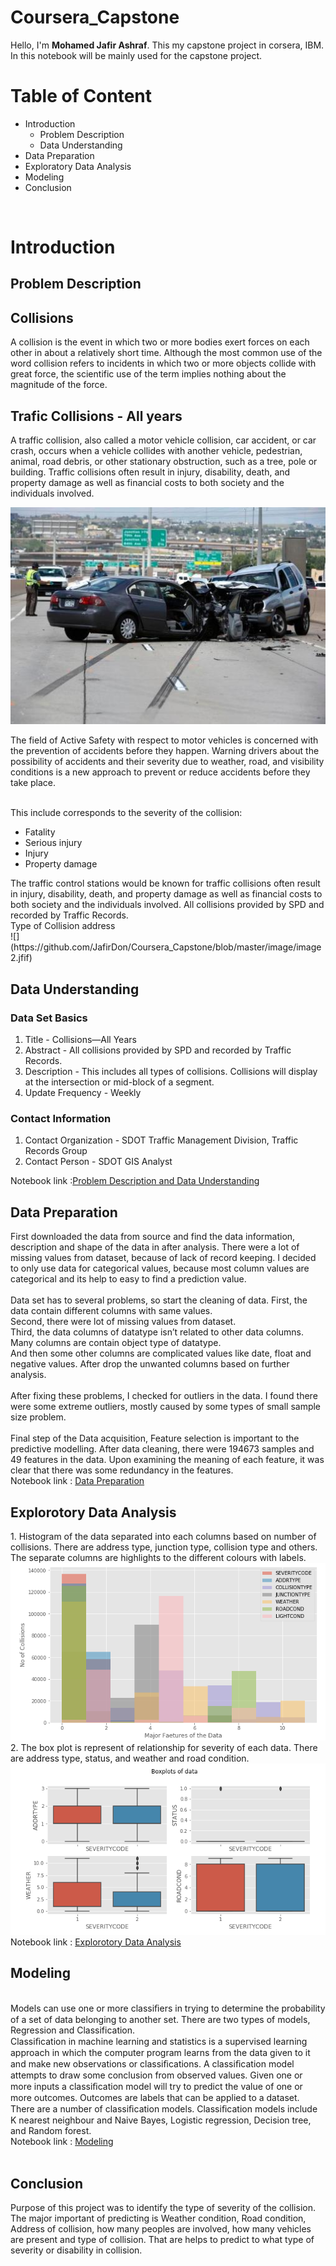 # Coursera_Capstone
Hello, I'm **Mohamed Jafir Ashraf**. This my capstone project in corsera, IBM. In this notebook will be mainly used for the capstone project.

# Table of Content
<ul>
 <li>Introduction
  <ul><li>Problem Description</li>
   <li>Data Understanding</li></ul>
 </li>
 <li>Data Preparation</li>
 <li>Exploratory Data Analysis</li>
 <li>Modeling</li>
 <li>Conclusion</li>
</ul>

<br>
<h1>Introduction</h1>
<h2>Problem Description</h2>

## Collisions
A collision is the event in which two or more bodies exert forces on each other in about a relatively short time. Although the most common use of the word collision refers to incidents in which two or more objects collide with great force, the scientific use of the term implies nothing about the magnitude of the force.

## Trafic Collisions - All years

A traffic collision, also called a motor vehicle collision, car accident, or car crash, occurs when a vehicle collides with another vehicle, pedestrian, animal, road debris, or other stationary obstruction, such as a tree, pole or building. Traffic collisions often result in injury, disability, death, and property damage as well as financial costs to both society and the individuals involved.

![](image/image1.jpg)

The field of Active Safety with respect to motor vehicles is concerned with the prevention of accidents before they happen. Warning drivers about the possibility of accidents and their severity due to weather, road, and visibility conditions is a new approach to prevent or reduce accidents before they take place.

 <br>
This include corresponds to the severity of the collision: 
 <ul><li>Fatality </li>
    <li> Serious injury </li>
    <li> Injury</li>
 <li>Property damage </li>
</ul>
The traffic control stations would be known for traffic collisions often result in injury, disability, death, and property damage as well as financial costs to both society and the individuals involved. All collisions provided by SPD and recorded by Traffic Records.
<br>
Type of Collision address
<br>
![](https://github.com/JafirDon/Coursera_Capstone/blob/master/image/image2.jfif)

<h2>Data Understanding</h2>
 <h3>Data Set Basics</h3>
<ol>
 <li>Title - Collisions—All Years</li>
 <li>Abstract - All collisions provided by SPD and recorded by Traffic Records. </li>
 <li>Description - This includes all types of collisions. Collisions will display at the intersection or mid-block of a segment. </li>
 <li>Update Frequency - Weekly </li>
</ol>
 <h3>Contact Information</h3>
<ol>
 <li>Contact Organization - SDOT Traffic Management Division, Traffic Records Group </li>
 <li>Contact Person - SDOT GIS Analyst</li>
</ol>
Notebook link :<a href='https://github.com/JafirDon/Coursera_Capstone/blob/master/code/Problem%20description%20and%20Data%20Understanding%20.ipynb'>Problem Description and Data Understanding</a>

<h2>Data Preparation</h2>
First downloaded the data from source and find the data information, description and shape of the data in after analysis. There were a lot of missing values from dataset, because of lack of record keeping. I decided to only use data for categorical values, because most column values are categorical and its help to easy to find a prediction value.
<br><br>Data set has to several problems, so start the cleaning of data. First, the data contain different columns with same values.
<br>Second, there were lot of missing values from dataset.
<br>Third, the data columns of datatype isn’t related to other data columns. Many columns are contain object type of datatype.  <br>And then some other columns are complicated values like date, float and negative values. After drop the unwanted columns based on further analysis.
<br><br>After fixing these problems, I checked for outliers in the data. I found there were some extreme outliers, mostly caused by some types of small sample size problem.
<br><br>Final step of the Data acquisition, Feature selection is important to the predictive modelling. After data cleaning, there were 194673 samples and 49 features in the data. Upon examining the meaning of each feature, it was clear that there was some redundancy in the features.
 <br>
Notebook link : <a href='https://github.com/JafirDon/Coursera_Capstone/blob/master/code/Data%20Preparation%20.ipynb'>Data Preparation</a>

<h2>Explorotory Data Analysis</h2>
1. Histogram of the data separated into each columns based on number of collisions. There are address type, junction type, collision type and others. The separate columns are highlights to the different colours with labels.
 <br>
<img src='image/image3.png'></img>
 <br>
2. The box plot is represent of relationship for severity of each data. There are address type, status, and weather and road condition.
<br>
<img src='image/image4.png'></img>
<br>
Notebook link : <a href='https://github.com/JafirDon/Coursera_Capstone/blob/master/code/Exploratory%20Data%20Analysis.ipynb'>Explorotory Data Analysis</a>
<br>
<h2>Modeling</h2>
<br>
Models can use one or more classiﬁers in trying to determine the probability of a set of data belonging to another set. There are two types of models, Regression and Classification. <br>
Classiﬁcation in machine learning and statistics is a supervised learning approach in which the computer program learns from the data given to it and make new observations or classiﬁcations. A classiﬁcation model attempts to draw some conclusion from observed values. Given one or more inputs a classiﬁcation model will try to predict the value of one or more outcomes. Outcomes are labels that can be applied to a dataset.<br>
There are a number of classiﬁcation models. Classiﬁcation models include K nearest neighbour and Naive Bayes, Logistic regression, Decision tree, and Random forest.<br>
Notebook link : <a href='https://github.com/JafirDon/Coursera_Capstone/blob/master/code/Predictive%20Modeling.ipynb'>Modeling</a><br><br>
<h2>Conclusion</h2>
Purpose of this project was to identify the type of severity of the collision. The major important of predicting is Weather condition, Road condition, Address of collision, how many peoples are involved, how many vehicles are present and type of collision. That are helps to predict to what type of severity or disability in collision.
